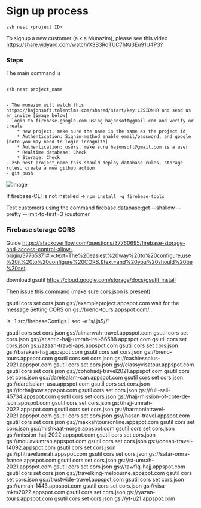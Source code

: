 ﻿# Sign up process

`zsh nest <project ID>`

To signup a new customer (a.k.a Munazim), please see this video https://share.vidyard.com/watch/X3B3RdTUC7htQ3Eu91U4P3?

### Steps

The main command is

```

zsh nest project_name


- The munazim will watch this https://hajonsoft.talentlms.com/shared/start/key:LZSIDNHR and send us an invite [image below]
- login to firebase.google.com using hajonsoft@gmail.com and verify or create
    * new project, make sure the name is the same as the project id
    * Authentication: Signin-method enable email/password, and google [note you may need to login incognito]
    * Authentication: users, make sure hajonsoft@gmail.com is a user
    * Realtime database: Check
    * Storage: Check
- zsh nest project_name this should deploy database rules, storage rules, create a mew github action 
- git push
```

![image](https://user-images.githubusercontent.com/9623964/121272329-86ea4f00-c87a-11eb-83d5-fbbb948e5e56.png)

If firebase-CLI is not installed => 
`npm install -g firebase-tools`

Test customers using the command
firebase database:get --shallow --pretty --limit-to-first=3 /customer

### Firebase storage CORS

Guide 
https://stackoverflow.com/questions/37760695/firebase-storage-and-access-control-allow-origin/37765371#:~:text=The%20easiest%20way%20to%20configure,use%20it%20to%20configure%20CORS.&text=and%20you%20should%20be%20set.

download gsutil https://cloud.google.com/storage/docs/gsutil_install

Then issue this command (make sure cors.json is present)

gsutil cors set cors.json gs://exampleproject.appspot.com
wait for the message
Setting CORS on gs://breno-tours.appspot.com/...

ls  -1 src/firebaseConfigs | sed -e 's/\.js$//'


gsutil cors set cors.json gs://almarwah-travel.appspot.com
gsutil cors set cors.json gs://atlantic-hajj-umrah-irel-56588.appspot.com
gsutil cors set cors.json gs://azaan-travel-aps.appspot.com
gsutil cors set cors.json gs://barakah-hajj.appspot.com
gsutil cors set cors.json gs://breno-tours.appspot.com
gsutil cors set cors.json gs://cashlessplus-2021.appspot.com
gsutil cors set cors.json gs://classyvisatour.appspot.com
gsutil cors set cors.json gs://cohohadj-travel2021.appspot.com
gsutil cors set cors.json gs://darelsalam-can.appspot.com
gsutil cors set cors.json gs://darelsalam-usa.appspot.com
gsutil cors set cors.json gs://forhajjnow.appspot.com
gsutil cors set cors.json gs://full-sail-45734.appspot.com
gsutil cors set cors.json gs://hajj-mission-of-cote-de-ivoir.appspot.com
gsutil cors set cors.json gs://hajj-umrah-2022.appspot.com
gsutil cors set cors.json gs://harmoniatravel-2021.appspot.com
gsutil cors set cors.json gs://hasan-travel.appspot.com
gsutil cors set cors.json gs://makkahtoursonline.appspot.com
gsutil cors set cors.json gs://mishkaat-norge.appspot.com
gsutil cors set cors.json gs://mission-haj-2022.appspot.com
gsutil cors set cors.json gs://moulaviumrah.appspot.com
gsutil cors set cors.json gs://ocean-travel-14092.appspot.com
gsutil cors set cors.json gs://phtravelumrah.appspot.com
gsutil cors set cors.json gs://safar-omra-france.appspot.com
gsutil cors set cors.json gs://st-umrah-2021.appspot.com
gsutil cors set cors.json gs://tawfiq-hajj.appspot.com
gsutil cors set cors.json gs://travelking-melbourne.appspot.com
gsutil cors set cors.json gs://trustwide-travel.appspot.com
gsutil cors set cors.json gs://umrah-1443.appspot.com
gsutil cors set cors.json gs://visa-mkm2022.appspot.com
gsutil cors set cors.json gs://yazan-tours.appspot.com
gsutil cors set cors.json gs://yt-u21.appspot.com